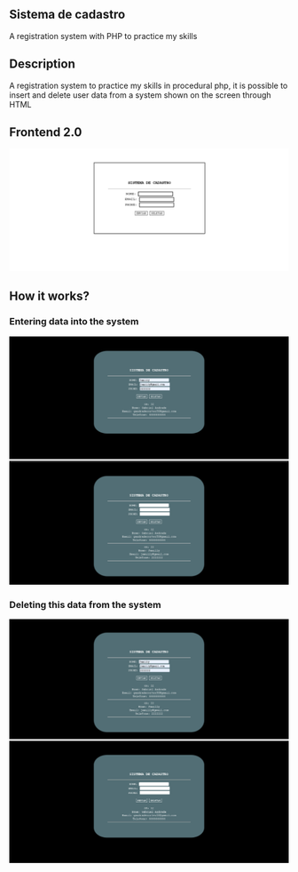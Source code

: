 <h2>Sistema de cadastro</h2>
A registration system with PHP to practice my skills

<h2>Description</h2>

A registration system to practice my skills in procedural php, it is possible to insert and delete user data from a system shown on the screen through HTML
<h2>Frontend 2.0</h2>
<img src="imgs/sistema_cadastro.png">
<h2>How it works?</h2>

<h3>Entering data into the system</h3>
<img src="imgs/jamilly_1.png">
<img src="imgs/jamilly_2.png">
<h3>Deleting this data from the system</h3>
<img src="imgs/jamilly_3.png">
<img src="imgs/jamilly_4.png">
